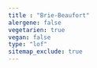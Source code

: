 ```yaml
---
title : "Brie-Beaufort"
alergene: false
vegetarien: true
vegan: false
type: "lof"
sitemap_exclude: true
--- 
```

